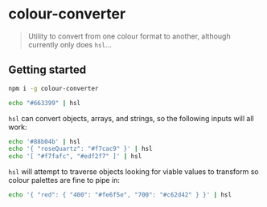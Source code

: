 
# colour-converter

> Utility to convert from one colour format to another, although currently only does `hsl`...

## Getting started

```sh
npm i -g colour-converter

echo "#663399" | hsl
```

`hsl` can convert objects, arrays, and strings, so the following inputs will all work:

```sh
echo '#88b04b' | hsl
echo '{ "roseQuartz": "#f7cac9" }' | hsl
echo '[ "#f7fafc", "#edf2f7" ]' | hsl
```

`hsl` will attempt to traverse objects looking for viable values to transform so colour palettes are fine to pipe in:

```sh
echo '{ "red": { "400": "#fe6f5e", "700": "#c62d42" } }' | hsl
```
